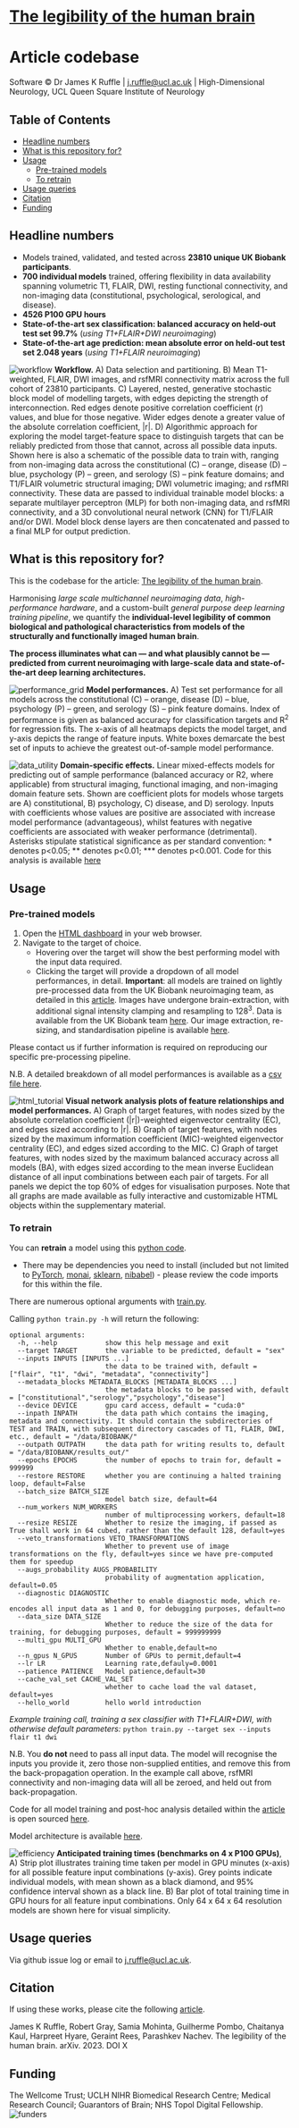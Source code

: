 # [The legibility of the human brain](URL)
# Article codebase

Software © Dr James K Ruffle | j.ruffle@ucl.ac.uk | High-Dimensional Neurology, UCL Queen Square Institute of Neurology


## Table of Contents
- [Headline numbers](#headline-numbers)
- [What is this repository for?](#what-is-this-repository-for)
- [Usage](#usage)
	- [Pre-trained models](#pre-trained-models)
	- [To retrain](#to-retrain)
- [Usage queries](#usage-queries)
- [Citation](#citation)
- [Funding](#funding)


## Headline numbers
- Models trained, validated, and tested across **23810 unique UK Biobank participants**.
- **700 individual models** trained, offering flexibility in data availability spanning volumetric T1, FLAIR, DWI, resting functional connectivity, and non-imaging data (constitutional, psychological, serological, and disease).
- **4526 P100 GPU hours**
- **State-of-the-art sex classification: balanced accuracy on held-out test set 99.7%** (*using T1+FLAIR+DWI neuroimaging*)
- **State-of-the-art age prediction: mean absolute error on held-out test set 2.048 years** (*using T1+FLAIR neuroimaging*)

![workflow](assets/workflow.jpg)
**Workflow.** A) Data selection and partitioning. B) Mean T1-weighted, FLAIR, DWI images, and rsfMRI connectivity matrix across the full cohort of 23810 participants. C) Layered, nested, generative stochastic block model of modelling targets, with edges depicting the strength of interconnection. Red edges denote positive correlation coefficient (r) values, and blue for those negative. Wider edges denote a greater value of the absolute correlation coefficient, |r|. D) Algorithmic approach for exploring the model target-feature space to distinguish targets that can be reliably predicted from those that cannot, across all possible data inputs. Shown here is also a schematic of the possible data to train with, ranging from non-imaging data across the constitutional (C) – orange, disease (D) – blue, psychology (P) – green, and serology (S) – pink feature domains; and T1/FLAIR volumetric structural imaging; DWI volumetric imaging; and rsfMRI connectivity. These data are passed to individual trainable model blocks: a separate multilayer perceptron (MLP) for both non-imaging data, and rsfMRI connectivity, and a 3D convolutional neural network (CNN) for T1/FLAIR and/or DWI. Model block dense layers are then concatenated and passed to a final MLP for output prediction.


## What is this repository for?
This is the codebase for the article: [The legibility of the human brain](URL).

Harmonising *large scale multichannel neuroimaging data*, *high-performance hardware*, and a custom-built *general purpose deep learning training pipeline*, we quantify the **individual-level legibility of common biological and pathological characteristics from models of the structurally and functionally imaged human brain**. 

**The process illuminates what can — and what plausibly cannot be — predicted from current neuroimaging with large-scale data and state-of-the-art deep learning architectures.**


![performance_grid](assets/performance_grid.jpg)
**Model performances.** A) Test set performance for all models across the constitutional (C) – orange, disease (D) – blue, psychology (P) – green, and serology (S) – pink feature domains. Index of performance is given as balanced accuracy for classification targets and R<sup>2</sup> for regression fits. The x-axis of all heatmaps depicts the model target, and y-axis depicts the range of feature inputs. White boxes demarcate the best set of inputs to achieve the greatest out-of-sample model performance.



![data_utility](assets/data_utility.jpg)
**Domain-specific effects.** Linear mixed-effects models for predicting out of sample performance (balanced accuracy or R2, where applicable) from structural imaging, functional imaging, and non-imaging domain feature sets. Shown are coefficient plots for models whose targets are A) constitutional, B) psychology, C) disease, and D) serology. Inputs with coefficients whose values are positive are associated with increase model performance (advantageous), whilst features with negative coefficients are associated with weaker performance (detrimental). Asterisks stipulate statistical significance as per standard convention: * denotes p<0.05; ** denotes p<0.01; *** denotes p<0.001. Code for this analysis is available [here](code/ModelComparison.R)



## Usage
### Pre-trained models
1) Open the [HTML dashboard](Interactive_results.html) in your web browser. 
2) Navigate to the target of choice.
	- Hovering over the target will show the best performing model with the input data required.
	- Clicking the target will provide a dropdown of all model performances, in detail.
**Important**: all models are trained on lightly pre-processed data from the UK Biobank neuroimaging team, as detailed in this [article](https://doi.org/10.1016/j.neuroimage.2017.10.034). Images have undergone brain-extraction, with additional signal intensity clamping and resampling to 128<sup>3</sup>. Data is available from the UK Biobank team [here](https://www.ukbiobank.ac.uk). Our image extraction, re-sizing, and standardisation pipeline is available [here](code/import_FLAIR_T1_seg_triples_biobank_3D.m). 

Please contact us if further information is required on reproducing our specific pre-processing pipeline.

N.B. A detailed breakdown of all model performances is available as a [csv file here](assets/metrics_comparison_test.csv).

![html_tutorial](assets/html_tutorial.jpg)
**Visual network analysis plots of feature relationships and model performances.** A) Graph of target features, with nodes sized by the absolute correlation coefficient (|r|)-weighted eigenvector centrality (EC), and edges sized according to |r|. B) Graph of target features, with nodes sized by the maximum information coefficient (MIC)-weighted eigenvector centrality (EC), and edges sized according to the MIC. C) Graph of target features, with nodes sized by the maximum balanced accuracy across all models (BA), with edges sized according to the mean inverse Euclidean distance of all input combinations between each pair of targets. For all panels we depict the top 60% of edges for visualisation purposes. Note that all graphs are made available as fully interactive and customizable HTML objects within the supplementary material.


### To retrain
You can **retrain** a model using this [python code](code/train.py).
- There may be dependencies you need to install (included but not limited to [PyTorch](https://pytorch.org), [monai](https://monai.io), [sklearn](https://scikit-learn.org/stable/), [nibabel](https://nipy.org/nibabel/)) - please review the code imports for this within the file.

There are numerous optional arguments with [train.py](code/train.py).

Calling ```python train.py -h``` will return the following:

```
optional arguments:
  -h, --help            show this help message and exit
  --target TARGET       the variable to be predicted, default = "sex"
  --inputs INPUTS [INPUTS ...]
                        the data to be trained with, default = ["flair", "t1", "dwi", "metadata", "connectivity"]
  --metadata_blocks METADATA_BLOCKS [METADATA_BLOCKS ...]
                        the metadata blocks to be passed with, default = ["constitutional","serology","psychology","disease"]
  --device DEVICE       gpu card access, default = "cuda:0"
  --inpath INPATH       the data path which contains the imaging, metadata and connectivity. It should contain the subdirectories of TEST and TRAIN, with subsequent directory cascades of T1, FLAIR, DWI, etc., default = "/data/BIOBANK/"
  --outpath OUTPATH     the data path for writing results to, default = "/data/BIOBANK/results_out/"
  --epochs EPOCHS       the number of epochs to train for, default = 999999
  --restore RESTORE     whether you are continuing a halted training loop, default=False
  --batch_size BATCH_SIZE
                        model batch size, default=64
  --num_workers NUM_WORKERS
                        number of multiprocessing workers, default=18
  --resize RESIZE       Whether to resize the imaging, if passed as True shall work in 64 cubed, rather than the default 128, default=yes
  --veto_transformations VETO_TRANSFORMATIONS
                        Whether to prevent use of image transformations on the fly, default=yes since we have pre-computed them for speedup
  --augs_probability AUGS_PROBABILITY
                        probability of augmentation application, default=0.05
  --diagnostic DIAGNOSTIC
                        Whether to enable diagnostic mode, which re-encodes all input data as 1 and 0, for debugging purposes, default=no
  --data_size DATA_SIZE
                        Whether to reduce the size of the data for training, for debugging purposes, default = 999999999
  --multi_gpu MULTI_GPU
                        Whether to enable,default=no
  --n_gpus N_GPUS       Number of GPUs to permit,default=4
  --lr LR               Learning rate,defauly=0.0001
  --patience PATIENCE   Model patience,default=30
  --cache_val_set CACHE_VAL_SET
                        whether to cache load the val dataset, default=yes
  --hello_world         hello world introduction
```

*Example training call, training a sex classifier with T1+FLAIR+DWI, with otherwise default parameters:*
```python train.py --target sex --inputs flair t1 dwi```

N.B. You **do not** need to pass all input data. The model will recognise the inputs you provide it, zero those non-supplied entities, and remove this from the back-propagation operation. In the example call above, rsfMRI connectivity and non-imaging data will all be zeroed, and held out from back-propagation.


Code for all model training and post-hoc analysis detailed within the [article](URL) is open sourced [here](code/). 

Model architecture is available [here](assets/architecture.jpg).

![efficiency](assets/training_efficiency.jpg)
**Anticipated training times (benchmarks on 4 x P100 GPUs)**, A) Strip plot illustrates training time taken per model in GPU minutes (x-axis) for all possible feature input combinations (y-axis). Grey points indicate individual models, with mean shown as a black diamond, and 95% confidence interval shown as a black line. B) Bar plot of total training time in GPU hours for all feature input combinations. Only 64 x 64 x 64 resolution models are shown here for visual simplicity. 


## Usage queries
Via github issue log or email to j.ruffle@ucl.ac.uk.


## Citation
If using these works, please cite the following [article](URL).

James K Ruffle, Robert Gray, Samia Mohinta, Guilherme Pombo, Chaitanya Kaul, Harpreet Hyare, Geraint Rees, Parashkev Nachev. The legibility of the human brain. arXiv. 2023. DOI X



## Funding
The Wellcome Trust; UCLH NIHR Biomedical Research Centre; Medical Research Council; Guarantors of Brain; NHS Topol Digital Fellowship.
![funders](assets/funders.png)

